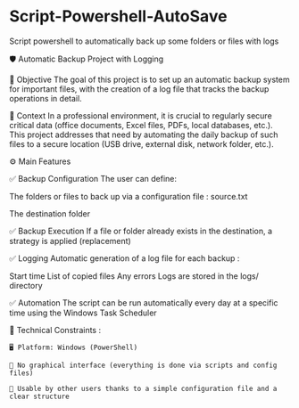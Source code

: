 # Script-Powershell-AutoSave
Script powershell to automatically back up some folders or files with logs


🛡️ Automatic Backup Project with Logging

🎯 Objective
The goal of this project is to set up an automatic backup system for important files, with the creation of a log file that tracks the backup operations in detail.

🧱 Context
In a professional environment, it is crucial to regularly secure critical data (office documents, Excel files, PDFs, local databases, etc.). This project addresses that need by automating the daily backup of such files to a secure location (USB drive, external disk, network folder, etc.).

⚙️ Main Features

✅ Backup Configuration
The user can define:

The folders or files to back up via a configuration file : source.txt

The destination folder

✅ Backup Execution
If a file or folder already exists in the destination, a strategy is applied (replacement)

✅ Logging
Automatic generation of a log file for each backup :

Start time
List of copied files
Any errors
Logs are stored in the logs/ directory

✅ Automation
The script can be run automatically every day at a specific time using the Windows Task Scheduler

🧠 Technical Constraints : 

	🖥️ Platform: Windows (PowerShell)

	📂 No graphical interface (everything is done via scripts and config files)

	🔧 Usable by other users thanks to a simple configuration file and a clear structure
